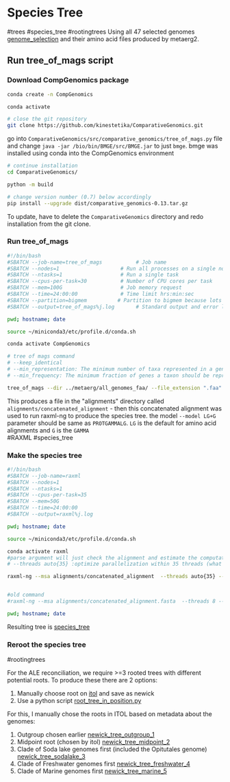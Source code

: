 # Species Tree
#trees #species_tree #rootingtrees
Using all 47 selected genomes [genome_selection](./Genome_selection.md) and their amino acid files produced by metaerg2.

## Run tree_of_mags script

### Download CompGenomics package

```bash
conda create -n CompGenomics

conda activate

# close the git repository
git clone https://github.com/kinestetika/ComparativeGenomics.git
```

go into `ComparativeGenomics/src/comparative_genomics/tree_of_mags.py` file and change `java -jar /bio/bin/BMGE/src/BMGE.jar` to just `bmge`. bmge was installed using conda into the CompGenomics environment

```bash
# continue installation
cd ComparativeGenomics/

python -m build

# change version number (0.7) below accordingly
pip install --upgrade dist/comparative_genomics-0.13.tar.gz
```

To update, have to delete the `ComparativeGenomics` directory and redo installation from the git clone.

### Run tree_of_mags

```bash
#!/bin/bash
#SBATCH --job-name=tree_of_mags           # Job name
#SBATCH --nodes=1                    # Run all processes on a single node
#SBATCH --ntasks=1                   # Run a single task
#SBATCH --cpus-per-task=30           # Number of CPU cores per task
#SBATCH --mem=100G                   # Job memory request
#SBATCH --time=24:00:00              # Time limit hrs:min:sec
#SBATCH --partition=bigmem          # Partition to bigmem because lots of memory required
#SBATCH --output=tree_of_mags%j.log       # Standard output and error log

pwd; hostname; date

source ~/miniconda3/etc/profile.d/conda.sh

conda activate CompGenomics

# tree of mags command
# --keep_identical
# --min_representation: The minimum number of taxa represented in a gene for it to be kept (default =0)
# --min_frequency: The minimum fraction of genes a taxon should be represented in for the taxon to be kept. (default =0)

tree_of_mags --dir ../metaerg/all_genomes_faa/ --file_extension ".faa" --cpus 30 --keep_identical
```

This produces a file in the "alignments" directory called `alignments/concatenated_alignment` - then this concatenated alignment was used to run raxml-ng to produce the species tree. the model `--model LG+G` parameter should be same as `PROTGAMMALG`. `LG` is the default for amino acid alignments and `G` is the `GAMMA`  
#RAXML #species_tree

### Make the species tree

```bash
#!/bin/bash
#SBATCH --job-name=raxml
#SBATCH --nodes=1
#SBATCH --ntasks=1
#SBATCH --cpus-per-task=35
#SBATCH --mem=50G
#SBATCH --time=24:00:00
#SBATCH --output=raxml%j.log

pwd; hostname; date

source ~/miniconda3/etc/profile.d/conda.sh

conda activate raxml
#parse argument will just check the alignment and estimate the computation time/resources required
# --threads auto{35} :optimize parallelization within 35 threads (what was requested from slurm)

raxml-ng --msa alignments/concatenated_alignment  --threads auto{35} --model LG+G


#old command
#raxml-ng --msa alignments/concatenated_alignment.fasta  --threads 8 --model LG+G+F --tree rand{2}

pwd; hostname; date
```

Resulting tree is [species_tree](../Results/tree2_concatenated_alignment.raxml.bestTree)

### Reroot the species tree
#rootingtrees

For the ALE reconciliation, we require >=3 rooted trees with different potential roots. To produce these there are 2 options:  

1. Manually choose root on [itol](https://itol.embl.de/) and save as newick
2. Use a python script [root_tree_in_position.py](https://github.com/ak-andromeda/ALE_methods/blob/main/root_tree_in_position.py)

For this, I manually chose the roots in ITOL based on metadata about the genomes:  

1. Outgroup chosen earlier [newick_tree_outgroup_1](../Results/rerooting_trees/newick_tree_outgroup_1.txt)
2. Midpoint root (chosen by itol) [newick_tree_midpoint_2](../Results/rerooting_trees/newick_tree_midpoint_2.txt)
3. Clade of Soda lake genomes first (included the Opitutales genome) [newick_tree_sodalake_3](../Results/rerooting_trees/newick_tree_sodalake_3.txt)
4. Clade of Freshwater genomes first [newick_tree_freshwater_4](../Results/rerooting_trees/newick_tree_freshwater_4.txt)
5. Clade of Marine genomes first [newick_tree_marine_5](../Results/rerooting_trees/newick_tree_marine_5.txt)